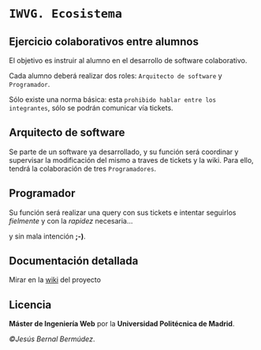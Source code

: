 # `IWVG. Ecosistema`
## Ejercicio colaborativos entre alumnos
El objetivo es instruir al alumno en el desarrollo de software colaborativo.

Cada alumno deberá realizar dos roles: `Arquitecto de software` y `Programador`.

Sólo existe una norma básica: esta `prohibido hablar entre los integrantes`, sólo se podrán comunicar vía tickets.

## Arquitecto de software
Se parte de un software ya desarrollado,
y su función será coordinar y supervisar la modificación del mismo a traves de tickets y la wiki.
Para ello, tendrá la colaboración de tres `Programadores`.

## Programador
Su función será realizar una query con sus tickets e intentar seguirlos *fielmente* y con la *rapidez* necesaria...

y sin mala intención **;-)**.

## Documentación detallada
Mirar en la [wiki](../../wiki) del proyecto

## Licencia
**Máster de Ingeniería Web** por la **Universidad Politécnica de Madrid**.

*&copy;Jesús Bernal Bermúdez*.

